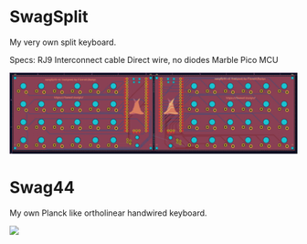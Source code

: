 # SwagSplit
My very own split keyboard.

Specs: RJ9 Interconnect cable
      Direct wire, no diodes
      Marble Pico MCU

![](PCB.png)

# Swag44
My own Planck like ortholinear handwired keyboard.

![](https://media.discordapp.net/attachments/1315742298427883561/1330176899682668574/IMG_4082.jpg?ex=67a95f86&is=67a80e06&hm=7413d6146263180fba64bb6b66a81f552c10ec054cf7c6562a1bc683c817854d&=&format=webp&width=675&height=900)
